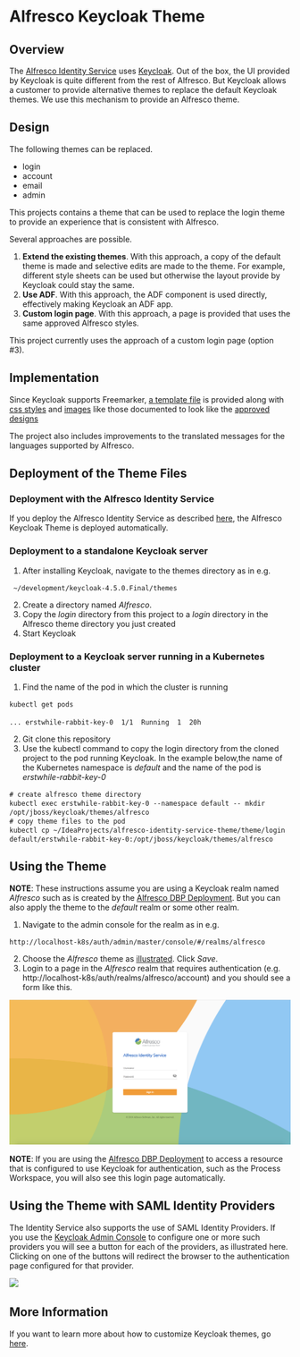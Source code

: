 # Alfresco Keycloak Theme

## Overview

The [Alfresco Identity Service](https://github.com/Alfresco/alfresco-identity-service) uses [Keycloak](https://www.keycloak.org/docs/3.4/).  Out of the box, the UI provided by Keycloak is 
quite different from the rest of Alfresco.  But Keycloak allows a customer to provide alternative themes to replace the default
Keycloak themes.  We use this mechanism to provide an Alfresco theme.

## Design

The following themes can be replaced.
 
* login
* account
* email
* admin 
 
This projects contains a theme that can be used to replace the login theme to provide
an experience that is consistent with Alfresco.  

Several approaches are possible.  
1. **Extend the existing themes**.  With this approach, a copy of the default theme is made and selective
edits are made to the theme.  For example, different style sheets can be
used but otherwise the layout provide by Keycloak could stay the same.
2. **Use ADF**.  With this approach, the ADF component is used directly, effectively making Keycloak 
an ADF app.
3. **Custom login page**.  With this approach, a page is provided that uses the same approved Alfresco
styles.

This project currently uses the approach of a custom login page (option #3).

## Implementation

Since Keycloak supports Freemarker, [a template file](./theme/login/login.ftl) is provided along with 
[css styles](./theme/login/resources/css/login.css) and [images](./theme/login/resources/img) like those documented to look like the [approved designs](https://app.zeplin.io/project/57d69ef9c8a62bb604985525/screen/5a4dfb3c92a348c3fbe1c586)

The project also includes improvements to the translated messages for the languages supported by Alfresco.

## Deployment of the Theme Files

### Deployment with the Alfresco Identity Service
If you deploy the Alfresco Identity Service as
described [here](https://github.com/Alfresco/alfresco-identity-service), the Alfresco Keycloak Theme is 
deployed automatically.   

### Deployment to a standalone Keycloak server
1. After installing Keycloak, navigate to the themes directory as in e.g.
```
 ~/development/keycloak-4.5.0.Final/themes
 ```
2. Create a directory named *Alfresco*.  
3. Copy the *login* directory from this project to a *login* directory in the Alfresco theme directory you 
just created
4. Start Keycloak

### Deployment to a Keycloak server running in a Kubernetes cluster
1. Find the name of the pod in which the cluster is running 
```
kubectl get pods

... erstwhile-rabbit-key-0  1/1  Running  1  20h

```
2. Git clone this repository
3. Use the kubectl command to copy the login directory from the cloned project to the pod running Keycloak.  In the example below,the name of the Kubernetes namespace is *default*
and the name of the pod is *erstwhile-rabbit-key-0*
```
# create alfresco theme directory
kubectl exec erstwhile-rabbit-key-0 --namespace default -- mkdir /opt/jboss/keycloak/themes/alfresco
# copy theme files to the pod
kubectl cp ~/IdeaProjects/alfresco-identity-service-theme/theme/login default/erstwhile-rabbit-key-0:/opt/jboss/keycloak/themes/alfresco
```

## Using the Theme 
**NOTE**: These instructions assume you are using a Keycloak realm named *Alfresco* such as is 
created by the [Alfresco DBP Deployment](https://github.com/Alfresco/alfresco-dbp-deployment).  But you can also apply the theme to the *default* realm or some other realm.
1. Navigate to the admin console for the realm as in e.g. 
```
http://localhost-k8s/auth/admin/master/console/#/realms/alfresco
```
2. Choose the *Alfresco*
theme as [illustrated](./screen-captures/admin-console-themes.png).  Click *Save*.
3. Login to a page in the *Alfresco* realm that requires authentication (e.g. http://localhost-k8s/auth/realms/alfresco/account) and
you should see a form like this.  

![](screen-captures/example-login.png)

**NOTE**: If you are using the [Alfresco DBP Deployment](https://github.com/Alfresco/alfresco-dbp-deployment) to access a resource that is configured to use Keycloak for authentication,
such as the Process Workspace, you will also see this login page automatically.      

## Using the Theme with SAML Identity Providers
The Identity Service also supports the use of SAML Identity Providers.   If you use the [Keycloak 
Admin Console](https://www.keycloak.org/docs/4.5/server_admin/#admin-console) to configure one or more such providers you will see a button for each of the 
providers, as illustrated here.  Clicking on one of the buttons will redirect the browser to the authentication
page configured for that provider.

![](screen-captures/example-login-with-SAML.png)


## More Information

If you want to learn more about how to customize Keycloak themes, go [here](https://www.keycloak.org/docs/4.2/server_development/#_themes).
